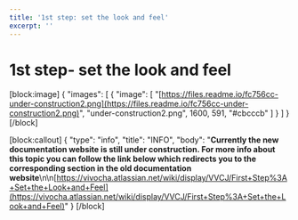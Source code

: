 ```yaml
---
title: '1st step: set the look and feel'
excerpt: ''
---
```


# 1st step- set the look and feel

\[block:image\] { "images": \[ { "image": \[ "[https://files.readme.io/fc756cc-under-construction2.png](https://files.readme.io/fc756cc-under-construction2.png)", "under-construction2.png", 1600, 591, "\#cbcccb" \] } \] } \[/block\]

\[block:callout\] { "type": "info", "title": "INFO", "body": "**Currently the new documentation website is still under construction. For more info about this topic you can follow the link below which redirects you to the corresponding section in the old documentation website**\n\n[https://vivocha.atlassian.net/wiki/display/VVCJ/First+Step%3A+Set+the+Look+and+Feel](https://vivocha.atlassian.net/wiki/display/VVCJ/First+Step%3A+Set+the+Look+and+Feel)" } \[/block\]

